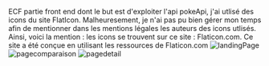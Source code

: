 ECF partie front end dont le but est d'exploiter l'api pokeApi, j'ai utlisé des icons du site FlatIcon.
Malheuresement, je n'ai pas pu bien gérer mon temps afin de mentionner dans les mentions légales les auteurs des icons utlisés.
Ainsi, voici la mention : 
les icons se trouvent sur ce site :  Flaticon.com. Ce site  a été conçue en utilisant les ressources de Flaticon.com
![landingPage](https://github.com/user-attachments/assets/8cf3dc6c-984c-4d8d-960c-f045bc4c40f0)
![pagecomparaison](https://github.com/user-attachments/assets/da265ba5-812f-4777-8354-c51a6e9e2349)
![pagedetail](https://github.com/user-attachments/assets/6b72f674-ac7d-4798-bce5-f596a73308f8)



